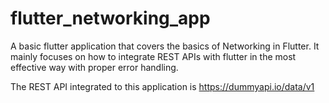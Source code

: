 # flutter_networking_app

A basic flutter application that covers the basics of Networking in Flutter. It mainly focuses on how to integrate REST APIs with flutter in the most effective way with proper error handling.

The REST API integrated to this application is https://dummyapi.io/data/v1

